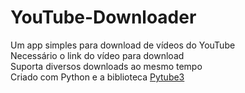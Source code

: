 # YouTube-Downloader
Um app simples para download de vídeos do YouTube<br>
Necessário o link do vídeo para download<br>
Suporta diversos downloads ao mesmo tempo<br>
Criado com Python e a biblioteca 
<a href = 'https://python-pytube.readthedocs.io/en/latest/user/quickstart.html'>Pytube3</a>
